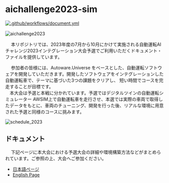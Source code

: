 # aichallenge2023-sim

[![.github/workflows/document.yml](https://github.com/AutomotiveAIChallenge/aichallenge2023-sim/actions/workflows/document.yml/badge.svg?branch=feature%2Fen)](https://github.com/AutomotiveAIChallenge/aichallenge2023-sim/actions/workflows/document.yml)

![aichallenge2023](https://github.com/AutomotiveAIChallenge/aichallenge2023-sim/assets/113989589/9b56b775-0628-4e26-af86-331a5c13a6bb)　　
　　
  
&emsp; 本リポジトリでは、2023年度の7月から10月にかけて実施される自動運転AIチャレンジ2023インテグレーション大会予選でご利用いただくドキュメント・ファイルを提供しています。　　　　

&emsp; 参加者の皆様には、Autoware.Universe をベースとした、自動運転ソフトウェアを開発していただきます。開発したソフトウェアをインテグレーションした自動運転車で、テーマに基づいた3つの課題をクリアし、 短い時間でコースを完走することが目標です。  
&emsp;本大会は予選と本戦に分かれています。予選ではデジタルツインの自動運転シミュレーター AWSIM上で自動運転車を走行させ、本選では実際の車両で取得したデータをもとに、車両のチューニング、開発を行った後、リアルな環境に用意された予選と同様のコースに挑みます。

![schedule_2023](https://github.com/AutomotiveAIChallenge/aichallenge2023-sim/assets/113989589/58e75a25-b823-4b20-9282-885a21527af8)

## ドキュメント
&emsp; 下記ページに本大会における予選大会の詳細や環境構築方法などがまとめられています。ご参照の上、大会へご参加ください。
- [日本語ページ](https://automotiveaichallenge.github.io/aichallenge2023-integ/index.html)
- [English Page](https://automotiveaichallenge.github.io/aichallenge2023-integ/en/index.html)

